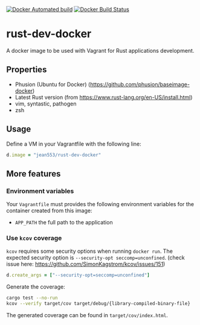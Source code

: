 [![Docker Automated build](https://img.shields.io/docker/automated/jean553/rust-dev-docker.svg)]()
[![Docker Build Status](https://img.shields.io/docker/build/jean553/rust-dev-docker.svg)]()

# rust-dev-docker

A docker image to be used with Vagrant for Rust applications development.

## Properties

* Phusion (Ubuntu for Docker) (https://github.com/phusion/baseimage-docker)
* Latest Rust version (from https://www.rust-lang.org/en-US/install.html)
* vim, syntastic, pathogen
* zsh

## Usage

Define a VM in your Vagrantfile with the following line:

```ruby
d.image = "jean553/rust-dev-docker"
```

## More features

### Environment variables

Your `Vagrantfile` must provides the following environment variables
for the container created from this image:
* `APP_PATH` the full path to the application

### Use `kcov` coverage

`kcov` requires some security options when running `docker run`.
The expected security option is `--security-opt seccomp=unconfined`.
(check issue here: https://github.com/SimonKagstrom/kcov/issues/151)

```ruby
d.create_args = ["--security-opt=seccomp=unconfined"]
```

Generate the coverage:

```bash
cargo test --no-run
kcov --verify target/cov target/debug/{library-compiled-binary-file}
```

The generated coverage can be found in `target/cov/index.html`.
